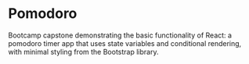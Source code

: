 # Pomodoro
Bootcamp capstone demonstrating the basic functionality of React: a pomodoro timer app that uses state variables and conditional rendering, with minimal styling from the Bootstrap library.
